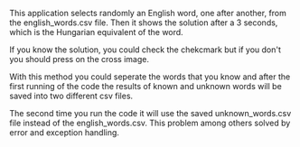 This application selects randomly an English word, one after another, from the english_words.csv file. Then it shows the solution after a 3 seconds, which is the Hungarian equivalent of the word.

If you know the solution, you could check the chekcmark but if you don't you should press on the cross image.

With this method you could seperate the words that you know and after the first running of the code the results of known and unknown words will be saved into two different csv files.

The second time you run the code it will use the saved unknown_words.csv file instead of the english_words.csv. This problem among others solved by error and exception handling.
